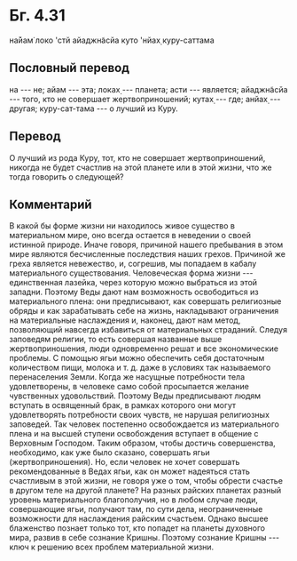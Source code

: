 # Бг. 4.31

на̄йам̇ локо 'стй айаджн̃асйа куто 'нйах̣ куру-саттама

## Пословный перевод

на --- не; айам --- эта; локах̣ --- планета; асти --- является;
айаджн̃асйа --- того, кто не совершает жертвоприношений; кутах̣ --- где;
анйах̣ --- другая; куру-сат-тама --- о лучший из Куру.

## Перевод

О лучший из рода Куру, тот, кто не совершает жертвоприношений, никогда
не будет счастлив на этой планете или в этой жизни, что же тогда
говорить о следующей?

## Комментарий

В какой бы форме жизни ни находилось живое существо в материальном мире,
оно всегда остается в неведении о своей истинной природе. Иначе говоря,
причиной нашего пребывания в этом мире являются бесчисленные последствия
наших грехов. Причиной же греха является невежество, и, согрешив, мы
попадаем в кабалу материального существования. Человеческая форма жизни
--- единственная лазейка, через которую можно выбраться из этой западни.
Поэтому Веды дают нам возможность освободиться из материального плена:
они предписывают, как совершать религиозные обряды и как зарабатывать
себе на жизнь, накладывают ограничения на материальные наслаждения и,
наконец, дают нам метод, позволяющий навсегда избавиться от материальных
страданий. Следуя заповедям религии, то есть совершая названные выше
жертвоприношения, люди одновременно решат и все экономические проблемы.
С помощью ягьи можно обеспечить себя достаточным количеством пищи,
молока и т. д. даже в условиях так называемого перенаселения Земли.
Когда же насущные потребности тела удовлетворены, в человеке само собой
просыпается желание чувственных удовольствий. Поэтому Веды предписывают
людям вступать в освященный брак, в рамках которого они могут
удовлетворять потребности своих чувств, не нарушая религиозных
заповедей. Так человек постепенно освобождается из материального плена и
на высшей ступени освобождения вступает в общение с Верховным Господом.
Таким образом, чтобы достичь совершенства, необходимо, как уже было
сказано, совершать ягьи (жертвоприношения). Но, если человек не хочет
совершать рекомендованные в Ведах ягьи, как он может надеяться стать
счастливым в этой жизни, не говоря уже о том, чтобы обрести счастье в
другом теле на другой планете? На разных райских планетах разный уровень
материального благополучия, но в любом случае люди, совершающие ягьи,
получают там, по сути дела, неограниченные возможности для наслаждения
райским счастьем. Однако высшее блаженство познает только тот, кто
попадет на планеты духовного мира, развив в себе сознание Кришны.
Поэтому сознание Кришны --- ключ к решению всех проблем материальной
жизни.
